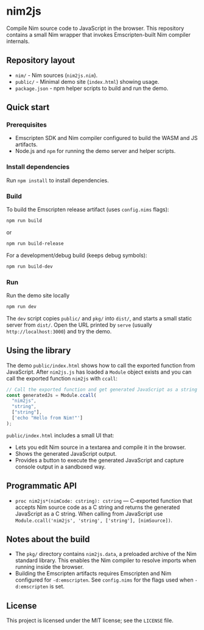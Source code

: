 # nim2js

Compile Nim source code to JavaScript in the browser. This repository contains a small Nim wrapper that invokes
Emscripten-built Nim compiler internals.

## Repository layout

- `nim/` - Nim sources (`nim2js.nim`).
- `public/` - Minimal demo site (`index.html`) showing usage.
- `package.json` - npm helper scripts to build and run the demo.

## Quick start

### Prerequisites

- Emscripten SDK and Nim compiler configured to build the WASM and JS artifacts.
- Node.js and `npm` for running the demo server and helper scripts.

### Install dependencies

Run `npm install` to install dependencies.

### Build

To build the Emscripten release artifact (uses `config.nims` flags):

```bash
npm run build
```

or

```bash
npm run build-release
```

For a development/debug build (keeps debug symbols):

```bash
npm run build-dev
```

### Run

Run the demo site locally

```bash
npm run dev
```

The `dev` script copies `public/` and `pkg/` into `dist/`,
and starts a small static server from `dist/`. Open the URL printed by `serve` (usually
`http://localhost:3000`) and try the demo.

## Using the library

The demo `public/index.html` shows how to call the exported function
from JavaScript. After `nim2js.js` has loaded a `Module` object exists
and you can call the exported function `nim2js` with `ccall`:

```js
// Call the exported function and get generated JavaScript as a string
const generatedJs = Module.ccall(
  "nim2js",
  "string",
  ["string"],
  ['echo "Hello from Nim!"']
);
```

`public/index.html` includes a small UI that:

- Lets you edit Nim source in a textarea and compile it in the browser.
- Shows the generated JavaScript output.
- Provides a button to execute the generated JavaScript and capture
  console output in a sandboxed way.

## Programmatic API

- `proc nim2js*(nimCode: cstring): cstring` — C-exported function that
  accepts Nim source code as a C string and returns the generated
  JavaScript as a C string. When calling from JavaScript use
  `Module.ccall('nim2js', 'string', ['string'], [nimSource])`.

## Notes about the build

- The `pkg/` directory contains `nim2js.data`, a preloaded archive of the Nim standard library. This enables the Nim
  compiler to resolve imports when running inside the browser.
- Building the Emscripten artifacts requires Emscripten and Nim
  configured for `-d:emscripten`. See `config.nims` for the flags used
  when `-d:emscripten` is set.

## License

This project is licensed under the MIT license; see the `LICENSE` file.
